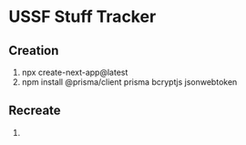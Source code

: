 # USSF Stuff Tracker

## Creation
1. npx create-next-app@latest
2. npm install @prisma/client prisma bcryptjs jsonwebtoken


## Recreate
1. 



